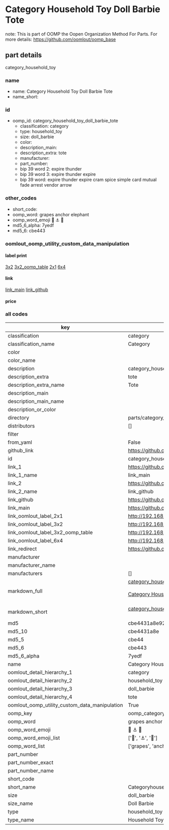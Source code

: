 # Category Household Toy Doll Barbie Tote  

note: This is part of OOMP the Oopen Organization Method For Parts. For more details: https://github.com/oomlout/oomp_base

##  part details
  



category_household_toy



### name
* name: Category Household Toy Doll Barbie Tote
* name_short: 
### id
* oomp_id: category_household_toy_doll_barbie_tote
  * classification: category
  * type: household_toy
  * size: doll_barbie
  * color: 
  * description_main: 
  * description_extra: tote
  * manufacturer: 
  * part_number: 
  * bip 39 word 2: expire thunder
  * bip 39 word 3: expire thunder expire
  * bip 39 word: expire thunder expire cram spice simple card mutual fade arrest vendor arrow

### other_codes
* short_code: 
* oomp_word: grapes anchor elephant
* oomp_word_emoji :grapes: :anchor: :elephant:
* md5_6_alpha: 7yedf
* md5_6: cbe443






### oomlout_oomp_utility_custom_data_manipulation
#### label print
[3x2](http://192.168.1.245:1112/?label=oomp%207yedf)
[3x2_oomp_table](http://192.168.1.108:1112/?label=oomp%207yedf)
[2x1](http://192.168.1.242:1112/?label=oomp%207yedf)
[6x4](http://192.168.1.55:1112/?label=oomp%207yedf)    

#### link

[link_main](https://github.com/oomlout/oomlout_oomp_version_1_messy/tree/main/parts/category_household_toy_doll_barbie_tote) [link_github](https://github.com/oomlout/oomlout_oomp_version_1_messy/tree/main/parts/category_household_toy_doll_barbie_tote)                             

#### price







### all codes 
| key | value |  
| --- | --- |  
| classification | category |  
| classification_name | Category |  
| color |  |  
| color_name |  |  
| description | category_household_toy |  
| description_extra | tote |  
| description_extra_name | Tote |  
| description_main |  |  
| description_main_name |  |  
| description_or_color |   |  
| directory | parts/category_household_toy_doll_barbie_tote |  
| distributors | [] |  
| filter |  |  
| from_yaml | False |  
| github_link | https://github.com/oomlout/oomlout_oomp_part_src/tree/main/parts/category_household_toy_doll_barbie_tote |  
| id | category_household_toy_doll_barbie_tote |  
| link_1 | https://github.com/oomlout/oomlout_oomp_version_1_messy/tree/main/parts/category_household_toy_doll_barbie_tote |  
| link_1_name | link_main |  
| link_2 | https://github.com/oomlout/oomlout_oomp_version_1_messy/tree/main/parts/category_household_toy_doll_barbie_tote |  
| link_2_name | link_github |  
| link_github | https://github.com/oomlout/oomlout_oomp_version_1_messy/tree/main/parts/category_household_toy_doll_barbie_tote |  
| link_main | https://github.com/oomlout/oomlout_oomp_version_1_messy/tree/main/parts/category_household_toy_doll_barbie_tote |  
| link_oomlout_label_2x1 | http://192.168.1.242:1112/?label=oomp%207yedf |  
| link_oomlout_label_3x2 | http://192.168.1.245:1112/?label=oomp%207yedf |  
| link_oomlout_label_3x2_oomp_table | http://192.168.1.108:1112/?label=oomp%207yedf |  
| link_oomlout_label_6x4 | http://192.168.1.55:1112/?label=oomp%207yedf |  
| link_redirect | https://github.com/oomlout/oomlout_oomp_version_1_messy/tree/main/parts/category_household_toy_doll_barbie_tote |  
| manufacturer |  |  
| manufacturer_name |  |  
| manufacturers | [] |  
| markdown_full | [category_household_toy_doll_barbie_tote](none)<br>[](none)<br>[Category Household Toy Doll Barbie Tote](none)<br><br> |  
| markdown_short | [category_household_toy_doll_barbie_tote](none)<br><br> |  
| md5 | cbe4431a8e9224532468c322a0f86283 |  
| md5_10 | cbe4431a8e |  
| md5_5 | cbe44 |  
| md5_6 | cbe443 |  
| md5_6_alpha | 7yedf |  
| name | Category Household Toy Doll Barbie Tote |  
| oomlout_detail_hierarchy_1 | category |  
| oomlout_detail_hierarchy_2 | household_toy |  
| oomlout_detail_hierarchy_3 | doll_barbie |  
| oomlout_detail_hierarchy_4 | tote |  
| oomlout_oomp_utility_custom_data_manipulation | True |  
| oomp_key | oomp_category_household_toy_doll_barbie_tote |  
| oomp_word | grapes anchor elephant |  
| oomp_word_emoji | :grapes: :anchor: :elephant: |  
| oomp_word_emoji_list | [':grapes:', ':anchor:', ':elephant:'] |  
| oomp_word_list | ['grapes', 'anchor', 'elephant'] |  
| part_number |  |  
| part_number_exact |  |  
| part_number_name |  |  
| short_code |  |  
| short_name | Categoryhouseholdtoy |  
| size | doll_barbie |  
| size_name | Doll Barbie |  
| type | household_toy |  
| type_name | Household Toy |  
